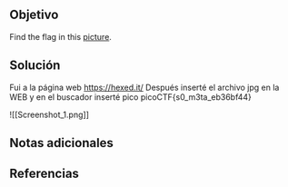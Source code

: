 ## Objetivo
Find the flag in this [picture](https://jupiter.challenges.picoctf.org/static/89b371a46702a31aa9931a2a2b12f8bf/pico_img.png).
## Solución
Fui a la página web https://hexed.it/
Después inserté el archivo jpg en la WEB y en el buscador inserté pico
picoCTF{s0_m3ta_eb36bf44}

![[Screenshot_1.png]]
## Notas adicionales

## Referencias
